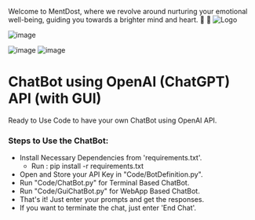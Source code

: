 Welcome to MentDost, where we revolve around nurturing your emotional well-being, guiding you towards a brighter mind and heart. 🌟 🌟
![Logo](https://github.com/itsabhay83/MentDost/assets/120305223/46fba68f-865d-4e3e-855f-21b0f524524e)

![image](https://github.com/itsabhay83/MentDost/assets/120305223/2ccb816d-ec99-471e-97da-60b1b7a9aaf8)


![image](https://github.com/itsabhay83/MentDost/assets/120305223/5f283d5c-ceb5-4f7a-b3aa-1a1df6c3d3b7)
![image](https://github.com/itsabhay83/MentDost/assets/120305223/a81ed8b9-376d-4c80-b4f9-26a9fec3354d)


# ChatBot using OpenAI (ChatGPT) API (with GUI)
Ready to Use Code to have your own ChatBot using OpenAI API.

### Steps to Use the ChatBot:
- Install Necessary Dependencies from 'requirements.txt'. 
    - Run : pip install -r requirements.txt
- Open and Store your API Key in "Code/BotDefinition.py".
- Run "Code/ChatBot.py" for Terminal Based ChatBot.
- Run "Code/GuiChatBot.py" for WebApp Based ChatBot.
- That's it! Just enter your prompts and get the responses.
- If you want to terminate the chat, just enter 'End Chat'.



